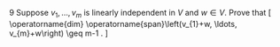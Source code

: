9 Suppose $v_{1}, \ldots, v_{m}$ is linearly independent in $V$ and $w \in V$. Prove that
\[
\operatorname{dim} \operatorname{span}\left(v_{1}+w, \ldots, v_{m}+w\right) \geq m-1 .
\]
